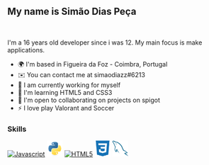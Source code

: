 My name is Simão Dias Peça
---
<br>

I'm a 16 years old developer since i was 12. My main focus is make applications.

* 🌍  I'm based in Figueira da Foz - Coimbra, Portugal
* ✉️  You can contact me at simaodiazz#6213
* 🚀  I am currently working for myself
* 🧠  I'm learning HTML5 and CSS3
* 🤝  I'm open to collaborating on projects on spigot
* ⚡  I love play Valorant and Soccer

### Skills

<p align="left">
  <a href="https://developer.mozilla.org/en-US/docs/Web/Java" target="_blank" rel="noreferrer"><img src="https://raw.githubusercontent.com/danielcranney/readme-generator/main/public/icons/skills/java-colored.svg" width="36" height="36" alt="Javascript" /></a>
  <a href="https://docs.microsoft.com/en-us/csharp/?view=msvc-170" target="_blank" rel="noreferrer"><img src="https://github.com/devicons/devicon/blob/master/icons/python/python-original.svg" width="36" height="36" alt="Python" /></a>
  <a href="https://developer.mozilla.org/en-US/docs/Glossary/HTML5" target="_blank" rel="noreferrer"><img src="https://raw.githubusercontent.com/danielcranney/readme-generator/main/public/icons/skills/html5-colored.svg" width="36" height="36" alt="HTML5" /></a>
  <a href="https://docs.microsoft.com/en-us/css/?view=msvc-170" target="_blank" rel="noreferrer"><img src="https://github.com/devicons/devicon/blob/master/icons/css3/css3-plain.svg" width="36" height="36" alt="CSS" /></a>
  <a href="https://www.mysql.org/" target="_blank" rel="noreferrer"><img src="https://github.com/devicons/devicon/blob/master/icons/mysql/mysql-plain.svg" width="36" height="36" alt="MySQL" /></a> 
</p>
